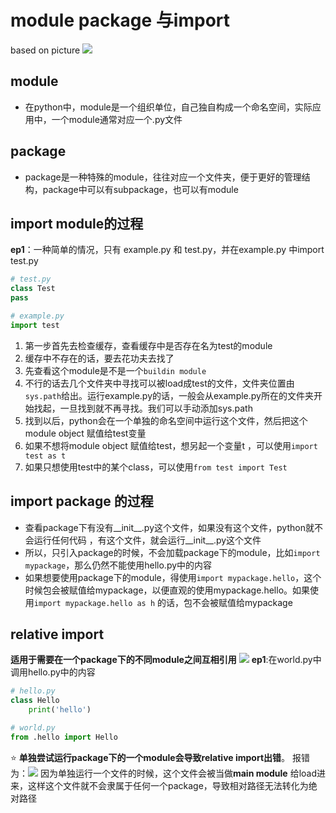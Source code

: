 # module package 与import
based on picture
![](../note_picture/python_learning_import_p1.png)


## module
- 在python中，module是一个组织单位，自己独自构成一个命名空间，实际应用中，一个module通常对应一个.py文件



## package

- package是一种特殊的module，往往对应一个文件夹，便于更好的管理结构，package中可以有subpackage，也可以有module

## import module的过程

**ep1**：一种简单的情况，只有 example.py 和 test.py，并在example.py 中import test.py

```python
# test.py
class Test
pass
```

```python
# example.py
import test
```
1. 第一步首先去检查缓存，查看缓存中是否存在名为test的module
2. 缓存中不存在的话，要去花功夫去找了
3. 先查看这个module是不是一个`buildin module`
4. 不行的话去几个文件夹中寻找可以被load成test的文件，文件夹位置由`sys.path`给出。运行example.py的话，一般会从example.py所在的文件夹开始找起，一旦找到就不再寻找。我们可以手动添加sys.path
5. 找到以后，python会在一个单独的命名空间中运行这个文件，然后把这个module object 赋值给test变量
6. 如果不想将module object 赋值给test，想另起一个变量t ，可以使用`import test as t`
7. 如果只想使用test中的某个class，可以使用`from test import Test`

## import package 的过程
- 查看package下有没有__init__.py这个文件，如果没有这个文件，python就不会运行任何代码 ，有这个文件，就会运行__init__.py这个文件
- 所以，只引入package的时候，不会加载package下的module，比如`import mypackage`，那么仍然不能使用hello.py中的内容
- 如果想要使用package下的module，得使用`import mypackage.hello`，这个时候包会被赋值给mypackage，以便直观的使用mypackage.hello。如果使用`import mypackage.hello as h` 的话，包不会被赋值给mypackage

## relative import 
**适用于需要在一个package下的不同module之间互相引用**
![](../note_picture/python_learning_import_p3.png)
**ep1**:在world.py中调用hello.py中的内容
```python
# hello.py
class Hello 
    print('hello')
```

```python
# world.py
from .hello import Hello
```
:star: **单独尝试运行package下的一个module会导致relative import出错**。
报错为：![](../note_picture/python_learning_import_p2.png)
因为单独运行一个文件的时候，这个文件会被当做**main module** 给load进来，这样这个文件就不会隶属于任何一个package，导致相对路径无法转化为绝对路径